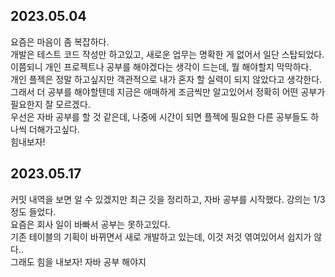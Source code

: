 ## 2023.05.04
요즘은 마음이 좀 복잡하다.  
개발은 테스트 코드 작성만 하고있고, 새로운 업무는 명확한 게 없어서 일단 스탑되었다.  
이쯤되니 개인 프로젝트나 공부를 해야겠다는 생각이 드는데, 뭘 해야할지 막막하다.  
개인 플젝은 정말 하고싶지만 객관적으로 내가 혼자 할 실력이 되지 않았다고 생각한다.  
그래서 더 공부를 해야할텐데 지금은 애매하게 조금씩만 알고있어서 정확히 어떤 공부가 필요한지 잘 모르겠다.  
우선은 자바 공부를 할 것 같은데, 나중에 시간이 되면 플젝에 필요한 다른 공부들도 하나씩 더해가고싶다.  
힘내보자!

## 2023.05.17
커밋 내역을 보면 알 수 있겠지만 최근 깃을 정리하고, 자바 공부를 시작했다. 강의는 1/3 정도 들었다.  
요즘은 회사 일이 바빠서 공부는 못하고있다.  
기존 테이블의 기획이 바뀌면서 새로 개발하고 있는데, 이것 저것 엮여있어서 쉽지가 않다..  
그래도 힘을 내보자! 자바 공부 해야지
